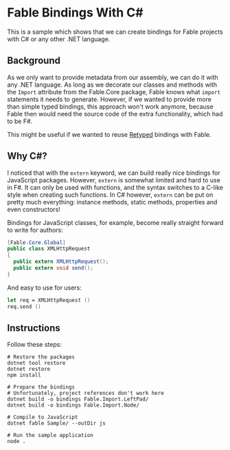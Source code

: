# Fable Bindings With C\#

This is a sample which shows that we can create bindings for Fable projects with C# or any other .NET language.

## Background

As we only want to provide metadata from our assembly, we can do it with any .NET language. As long as we decorate our classes and methods with the `Import` attribute from the Fable.Core package, Fable knows what `import` statements it needs to generate. However, if we wanted to provide more than simple typed bindings, this approach won't work anymore, because Fable then would need the source code of the extra functionality, which had to be F#.

This might be useful if we wanted to reuse [Retyped][retyped] bindings with Fable.

  [retyped]: https://retyped.com

## Why C\#?

I noticed that with the `extern` keyword, we can build really nice bindings for JavaScript packages. However, `extern` is somewhat limited and hard to use in F#. It can only be used with functions, and the syntax switches to a C-like style when creating such functions. In C# however, `extern` can be put on pretty much everything: instance methods, static methods, properties and even constructors!

Bindings for JavaScript classes, for example, become really straight forward to write for authors:

``` csharp
[Fable.Core.Global]
public class XMLHttpRequest
{
  public extern XMLHttpRequest();
  public extern void send();
}
```

And easy to use for users:

``` fsharp
let req = XMLHttpRequest ()
req.send ()
```

## Instructions

Follow these steps:

``` shell
# Restore the packages
dotnet tool restore
dotnet restore
npm install

# Prepare the bindings
# Unfortunately, project references don't work here
dotnet build -o bindings Fable.Import.LeftPad/
dotnet build -o bindings Fable.Import.Node/

# Compile to JavaScript
dotnet fable Sample/ --outDir js

# Run the sample application
node .
```
